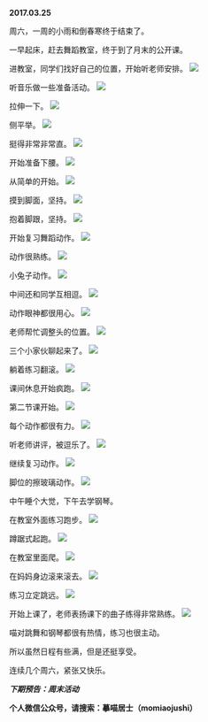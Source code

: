
          
**2017.03.25**

周六，一周的小雨和倒春寒终于结束了。

一早起床，赶去舞蹈教室，终于到了月末的公开课。

进教室，同学们找好自己的位置，开始听老师安排。
![](https://mmbiz.qlogo.cn/mmbiz_jpg/uDI3FLln00bznkR2jCZKrardh691ziaxZZrHqRFHsD2Eq4fmT6uHTAdQ2oadEJT9AKFYxpvqtUVRhgmxa2OQfjg/0?wx_fmt=jpeg)


听音乐做一些准备活动。
![](https://mmbiz.qlogo.cn/mmbiz_jpg/uDI3FLln00bznkR2jCZKrardh691ziaxZTed48E0PoklrYcvlgld6d1hvWgic1k9CLffAFWa0kxLXreMyRvYAqUg/0?wx_fmt=jpeg)


拉伸一下。
![](https://mmbiz.qlogo.cn/mmbiz_jpg/uDI3FLln00bznkR2jCZKrardh691ziaxZ2GbEMdMgYvN1uhUfVibM1GPffLMb3SMtzibia7Ca8L4eZUY2CEI9cCIZg/0?wx_fmt=jpeg)


侧平举。
![](https://mmbiz.qlogo.cn/mmbiz_jpg/uDI3FLln00bznkR2jCZKrardh691ziaxZG1FyDeBhZvUiawfSlt2rWt3VGFiaalgyzLEaR3WqbibJoOvbicfiariaI1qg/0?wx_fmt=jpeg)


挺得非常非常直。
![](https://mmbiz.qlogo.cn/mmbiz_jpg/uDI3FLln00bznkR2jCZKrardh691ziaxZ9gFgpWBaOohjM4nCLnLtl7p2sqJq06vmBqE48VwTicvNLgyc5x8k8fg/0?wx_fmt=jpeg)


开始准备下腰。
![](https://mmbiz.qlogo.cn/mmbiz_jpg/uDI3FLln00bznkR2jCZKrardh691ziaxZpv7cCMmyu1vs0Nqv9nVvJeicI1LO9I8UmTfDVWODwAVwoK5FRVUR83w/0?wx_fmt=jpeg)


从简单的开始。
![](https://mmbiz.qlogo.cn/mmbiz_jpg/uDI3FLln00bznkR2jCZKrardh691ziaxZ1mljOAn1PBceQ2vKUPHH7hLRfnOZMiapov0myZv27Sl0gosiatb8jPyg/0?wx_fmt=jpeg)


摸到脚面，坚持。
![](https://mmbiz.qlogo.cn/mmbiz_jpg/uDI3FLln00bznkR2jCZKrardh691ziaxZUXDLJuksyuplh4icfO95oItqOiaotPcWpIERFdL9pTONI82zSh3PGHYA/0?wx_fmt=jpeg)


抱着脚跟，坚持。
![](https://mmbiz.qlogo.cn/mmbiz_jpg/uDI3FLln00bznkR2jCZKrardh691ziaxZXObHjCibqGyCJszyictkJ0p8GSEjicoJwke2ozLuvKtkX50mr2vx7WIaw/0?wx_fmt=jpeg)


开始复习舞蹈动作。
![](https://mmbiz.qlogo.cn/mmbiz_jpg/uDI3FLln00bznkR2jCZKrardh691ziaxZb7eTKgiaWFibayMKic5ia0h19zYs8gKbaaYlTTb5PFXKXIXl3Uh85c0wHg/0?wx_fmt=jpeg)


动作很熟练。
![](https://mmbiz.qlogo.cn/mmbiz_jpg/uDI3FLln00bznkR2jCZKrardh691ziaxZHbjW10ksl5eGCvDvicLaI8fwHLUJwaGwbKtHSRWiaM8YiapywqiaGibn7Fg/0?wx_fmt=jpeg)


小兔子动作。
![](https://mmbiz.qlogo.cn/mmbiz_jpg/uDI3FLln00bznkR2jCZKrardh691ziaxZno9LSEiacSFbX5dGTYvXngRb6oEoUaRS0NLVZ9MAQ5YpNXlnLk56MWA/0?wx_fmt=jpeg)


中间还和同学互相逗。
![](https://mmbiz.qlogo.cn/mmbiz_jpg/uDI3FLln00bznkR2jCZKrardh691ziaxZFvcbHP0POeZPBHZtr5GNgl8M74aAXibtTRrFo3JG6XORrEVaqvk2yvw/0?wx_fmt=jpeg)


动作眼神都很用心。
![](https://mmbiz.qlogo.cn/mmbiz_jpg/uDI3FLln00bznkR2jCZKrardh691ziaxZbE9Yvic1pE7jKecme5O2FPsfzRUu46ePW1LK9BPRXqP4sx08YthFZibw/0?wx_fmt=jpeg)


老师帮忙调整头的位置。
![](https://mmbiz.qlogo.cn/mmbiz_jpg/uDI3FLln00bznkR2jCZKrardh691ziaxZdqJ1eH7VPyZm5GtjJ9pYQ1zC4gJCibeSfBcvriazfFHypC0DkmoTpuIA/0?wx_fmt=jpeg)


三个小家伙聊起来了。
![](https://mmbiz.qlogo.cn/mmbiz_jpg/uDI3FLln00bznkR2jCZKrardh691ziaxZMWpgCvHia7VBknTsDdGLuqodAm4d5Qo04mCkctgeiaTx5ABcfC3fboyg/0?wx_fmt=jpeg)


躺着练习翻滚。
![](https://mmbiz.qlogo.cn/mmbiz_jpg/uDI3FLln00bznkR2jCZKrardh691ziaxZGD9ejTJOgSD4PXFexsEP2mVxlkUtfwo01oSDkpe3icKggDUZTDa5Nwg/0?wx_fmt=jpeg)


课间休息开始疯跑。
![](https://mmbiz.qlogo.cn/mmbiz_jpg/uDI3FLln00bznkR2jCZKrardh691ziaxZBHCQAyncQMjnbwKfbNC8vYhSViblecKTDVxkQXQYytJBFjqicbOuYGYg/0?wx_fmt=jpeg)


第二节课开始。
![](https://mmbiz.qlogo.cn/mmbiz_jpg/uDI3FLln00bznkR2jCZKrardh691ziaxZMdFFf03NPicegf5Qme1n9cPnxgtfFlts0MJPgR8MDicxUqR0BfVwicdgA/0?wx_fmt=jpeg)


每个动作都很有力。
![](https://mmbiz.qlogo.cn/mmbiz_jpg/uDI3FLln00bznkR2jCZKrardh691ziaxZJmBf9iayTNXnDhAAdEPoBHnts0rxkCEVLhyEq4eatsQy5lnlom6aFdQ/0?wx_fmt=jpeg)


听老师讲评，被逗乐了。
![](https://mmbiz.qlogo.cn/mmbiz_jpg/uDI3FLln00bznkR2jCZKrardh691ziaxZVibc1a0jc0picIrewYKibLD63Qic03Aq1IWTV1V9DUMueicaVTAZRy4xXEA/0?wx_fmt=jpeg)


继续复习动作。
![](https://mmbiz.qlogo.cn/mmbiz_jpg/uDI3FLln00bznkR2jCZKrardh691ziaxZHbZO22JheFjSK1RCdyL4nSAfyXyENlPyHnrn9wGCDK8mND57XBTJRw/0?wx_fmt=jpeg)


脚位的擦玻璃动作。
![](https://mmbiz.qlogo.cn/mmbiz_jpg/uDI3FLln00bznkR2jCZKrardh691ziaxZ7iakWgQotEFViaN0TL2SURLdCdiazAkmfINibxYiabTsfoOjnia9yYicS9kFQ/0?wx_fmt=jpeg)


中午睡个大觉，下午去学钢琴。

在教室外面练习跑步。
![](https://mmbiz.qlogo.cn/mmbiz_jpg/uDI3FLln00bznkR2jCZKrardh691ziaxZ4Kx9DJQ3b9CxE8uPMEN273p61xohKp4GhdjXD1CdmZREO2NojyX75w/0?wx_fmt=jpeg)


蹲踞式起跑。
![](https://mmbiz.qlogo.cn/mmbiz_jpg/uDI3FLln00bznkR2jCZKrardh691ziaxZmP6GMQRclGzoib0O6AMcWe3S2CyknUDoBZmwtZr8pHHn5MkBxfxS2wA/0?wx_fmt=jpeg)


在教室里面爬。
![](https://mmbiz.qlogo.cn/mmbiz_jpg/uDI3FLln00bznkR2jCZKrardh691ziaxZYW7EOEYmmSHz7siagnwJw7zjQIDquPibiaFjMwrbZ2XE9D0BuS9icnv76Q/0?wx_fmt=jpeg)


在妈妈身边滚来滚去。
![](https://mmbiz.qlogo.cn/mmbiz_jpg/uDI3FLln00bznkR2jCZKrardh691ziaxZ6FtyXe20ic6b6OssxVRsUHB5qb8QV7nsHPmEM92rMrg5NOd9wPNManQ/0?wx_fmt=jpeg)


练习立定跳远。
![](https://mmbiz.qlogo.cn/mmbiz_jpg/uDI3FLln00bznkR2jCZKrardh691ziaxZctFmf46IEmYicgkdkNOx1DtcqwmJRzIn4jAwUqpydQqKKd46JsErJxQ/0?wx_fmt=jpeg)


开始上课了，老师表扬课下的曲子练得非常熟练。
![](https://mmbiz.qlogo.cn/mmbiz_jpg/uDI3FLln00bznkR2jCZKrardh691ziaxZJMSpd3ulOdibxQ6aG4fuu5X3E2la1CYYNRickQD30HP31fTxyharicClg/0?wx_fmt=jpeg)


喵对跳舞和钢琴都很有热情，练习也很主动。

所以虽然日程有些满，但是还挺享受。

连续几个周六，紧张又快乐。


***下期预告：周末活动***


**个人微信公众号，请搜索：摹喵居士（momiaojushi）**

        